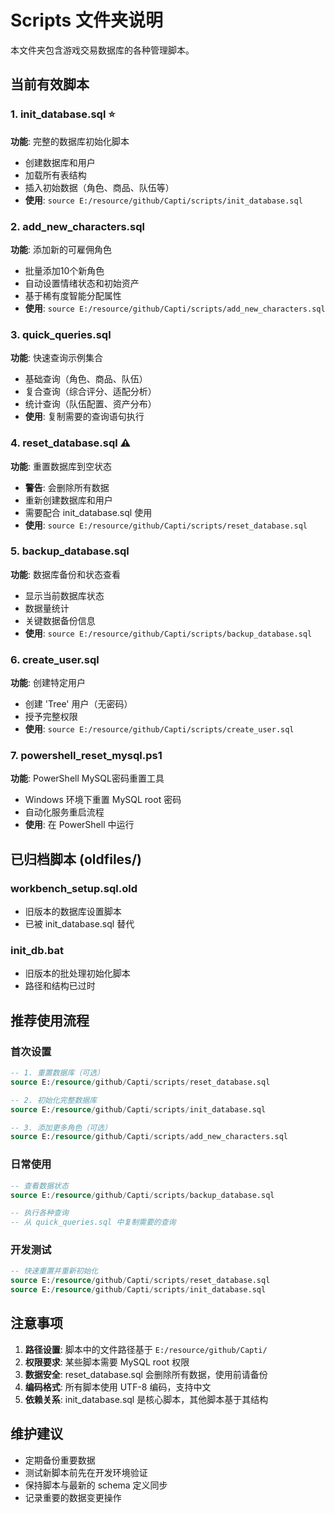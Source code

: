 # Scripts 文件夹说明

本文件夹包含游戏交易数据库的各种管理脚本。

## 当前有效脚本

### 1. init_database.sql ⭐
**功能**: 完整的数据库初始化脚本
- 创建数据库和用户
- 加载所有表结构
- 插入初始数据（角色、商品、队伍等）
- **使用**: `source E:/resource/github/Capti/scripts/init_database.sql`

### 2. add_new_characters.sql
**功能**: 添加新的可雇佣角色
- 批量添加10个新角色
- 自动设置情绪状态和初始资产
- 基于稀有度智能分配属性
- **使用**: `source E:/resource/github/Capti/scripts/add_new_characters.sql`

### 3. quick_queries.sql
**功能**: 快速查询示例集合
- 基础查询（角色、商品、队伍）
- 复合查询（综合评分、适配分析）
- 统计查询（队伍配置、资产分布）
- **使用**: 复制需要的查询语句执行

### 4. reset_database.sql ⚠️
**功能**: 重置数据库到空状态
- **警告**: 会删除所有数据
- 重新创建数据库和用户
- 需要配合 init_database.sql 使用
- **使用**: `source E:/resource/github/Capti/scripts/reset_database.sql`

### 5. backup_database.sql
**功能**: 数据库备份和状态查看
- 显示当前数据库状态
- 数据量统计
- 关键数据备份信息
- **使用**: `source E:/resource/github/Capti/scripts/backup_database.sql`

### 6. create_user.sql
**功能**: 创建特定用户
- 创建 'Tree' 用户（无密码）
- 授予完整权限
- **使用**: `source E:/resource/github/Capti/scripts/create_user.sql`

### 7. powershell_reset_mysql.ps1
**功能**: PowerShell MySQL密码重置工具
- Windows 环境下重置 MySQL root 密码
- 自动化服务重启流程
- **使用**: 在 PowerShell 中运行

## 已归档脚本 (oldfiles/)

### workbench_setup.sql.old
- 旧版本的数据库设置脚本
- 已被 init_database.sql 替代

### init_db.bat
- 旧版本的批处理初始化脚本
- 路径和结构已过时

## 推荐使用流程

### 首次设置
```sql
-- 1. 重置数据库（可选）
source E:/resource/github/Capti/scripts/reset_database.sql

-- 2. 初始化完整数据库
source E:/resource/github/Capti/scripts/init_database.sql

-- 3. 添加更多角色（可选）
source E:/resource/github/Capti/scripts/add_new_characters.sql
```

### 日常使用
```sql
-- 查看数据状态
source E:/resource/github/Capti/scripts/backup_database.sql

-- 执行各种查询
-- 从 quick_queries.sql 中复制需要的查询
```

### 开发测试
```sql
-- 快速重置并重新初始化
source E:/resource/github/Capti/scripts/reset_database.sql
source E:/resource/github/Capti/scripts/init_database.sql
```

## 注意事项

1. **路径设置**: 脚本中的文件路径基于 `E:/resource/github/Capti/`
2. **权限要求**: 某些脚本需要 MySQL root 权限
3. **数据安全**: reset_database.sql 会删除所有数据，使用前请备份
4. **编码格式**: 所有脚本使用 UTF-8 编码，支持中文
5. **依赖关系**: init_database.sql 是核心脚本，其他脚本基于其结构

## 维护建议

- 定期备份重要数据
- 测试新脚本前先在开发环境验证
- 保持脚本与最新的 schema 定义同步
- 记录重要的数据变更操作 